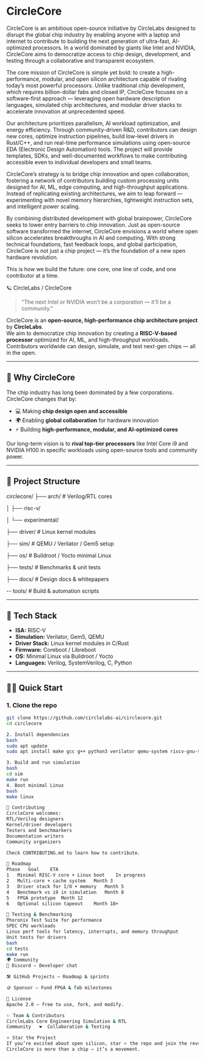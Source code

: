 # CircleCore
CircleCore is an ambitious open-source initiative by CircleLabs designed to disrupt the global chip industry by enabling anyone with a laptop and internet to contribute to building the next generation of ultra-fast, AI-optimized processors. In a world dominated by giants like Intel and NVIDIA, CircleCore aims to democratize access to chip design, development, and testing through a collaborative and transparent ecosystem.

The core mission of CircleCore is simple yet bold: to create a high-performance, modular, and open silicon architecture capable of rivaling today’s most powerful processors. Unlike traditional chip development, which requires billion-dollar fabs and closed IP, CircleCore focuses on a software-first approach — leveraging open hardware description languages, simulated chip architectures, and modular driver stacks to accelerate innovation at unprecedented speed.

Our architecture prioritizes parallelism, AI workload optimization, and energy efficiency. Through community-driven R&D, contributors can design new cores, optimize instruction pipelines, build low-level drivers in Rust/C++, and run real-time performance simulations using open-source EDA (Electronic Design Automation) tools. The project will provide templates, SDKs, and well-documented workflows to make contributing accessible even to individual developers and small teams.

CircleCore’s strategy is to bridge chip innovation and open collaboration, fostering a network of contributors building custom processing units designed for AI, ML, edge computing, and high-throughput applications. Instead of replicating existing architectures, we aim to leap forward — experimenting with novel memory hierarchies, lightweight instruction sets, and intelligent power scaling.

By combining distributed development with global brainpower, CircleCore seeks to lower entry barriers to chip innovation. Just as open-source software transformed the internet, CircleCore envisions a world where open silicon accelerates breakthroughs in AI and computing. With strong technical foundations, fast feedback loops, and global participation, CircleCore is not just a chip project — it’s the foundation of a new open hardware revolution.

This is how we build the future: one core, one line of code, and one contributor at a time.


🪐 CircleLabs / CircleCore

> "The next Intel or NVIDIA won’t be a corporation — it’ll be a community."

CircleCore is an **open-source, high-performance chip architecture project** by **CircleLabs**.  
We aim to democratize chip innovation by creating a **RISC-V-based processor** optimized for AI, ML, and high-throughput workloads. Contributors worldwide can design, simulate, and test next-gen chips — all in the open.

---

## 🚀 Why CircleCore

The chip industry has long been dominated by a few corporations. CircleCore changes that by:

- 💻 Making **chip design open and accessible**  
- 🌍 Enabling **global collaboration** for hardware innovation  
- ⚡ Building **high-performance, modular, and AI-optimized cores**  

Our long-term vision is to **rival top-tier processors** like Intel Core i9 and NVIDIA H100 in specific workloads using open-source tools and community power.

---

## 🧭 Project Structure

circlecore/
├── arch/               # Verilog/RTL cores

│   ├── risc-v/

│   └── experimental/

├── driver/             # Linux kernel modules

├── sim/                # QEMU / Verilator / Gem5 setup

├── os/                 # Buildroot / Yocto minimal Linux

├── tests/              # Benchmarks & unit tests

├── docs/               # Design docs & whitepapers

-- tools/              # Build & automation scripts

---

## 🧰 Tech Stack

- **ISA:** RISC-V  
- **Simulation:** Verilator, Gem5, QEMU  
- **Driver Stack:** Linux kernel modules in C/Rust  
- **Firmware:** Coreboot / Libreboot  
- **OS:** Minimal Linux via Buildroot / Yocto  
- **Languages:** Verilog, SystemVerilog, C, Python  

---

## 🧑‍💻 Quick Start

### 1. Clone the repo
```bash
git clone https://github.com/circlelabs-ai/circlecore.git
cd circlecore

2. Install dependencies
bash
sudo apt update
sudo apt install make gcc g++ python3 verilator qemu-system riscv-gnu-toolchain

3. Build and run simulation
bash
cd sim
make run
4. Boot minimal Linux
bash
make linux

🤝 Contributing
CircleCore welcomes:
RTL/Verilog designers
Kernel/driver developers
Testers and benchmarkers
Documentation writers
Community organizers

Check CONTRIBUTING.md to learn how to contribute.

🧪 Roadmap
Phase	Goal	ETA
1	Minimal RISC-V core + Linux boot	In progress
2	Multi-core + cache system	Month 3
3	Driver stack for I/O + memory	Month 5
4	Benchmark vs i9 in simulation	Month 8
5	FPGA prototype	Month 12
6	Optional silicon tapeout	Month 18+

🧪 Testing & Benchmarking
Phoronix Test Suite for performance
SPEC CPU workloads
Linux perf tools for latency, interrupts, and memory throughput
Unit tests for drivers
bash
cd tests
make run
🌍 Community
💬 Discord — Developer chat

🛠️ GitHub Projects — Roadmap & sprints

🪙 Sponsor — Fund FPGA & fab milestones

📜 License
Apache 2.0 — free to use, fork, and modify.

✨ Team & Contributors
CircleLabs Core	Engineering	Simulation & RTL
Community	❤️	Collaboration & Testing

⭐ Star the Project
If you’re excited about open silicon, star ⭐ the repo and join the revolution.
CircleCore is more than a chip — it’s a movement.

